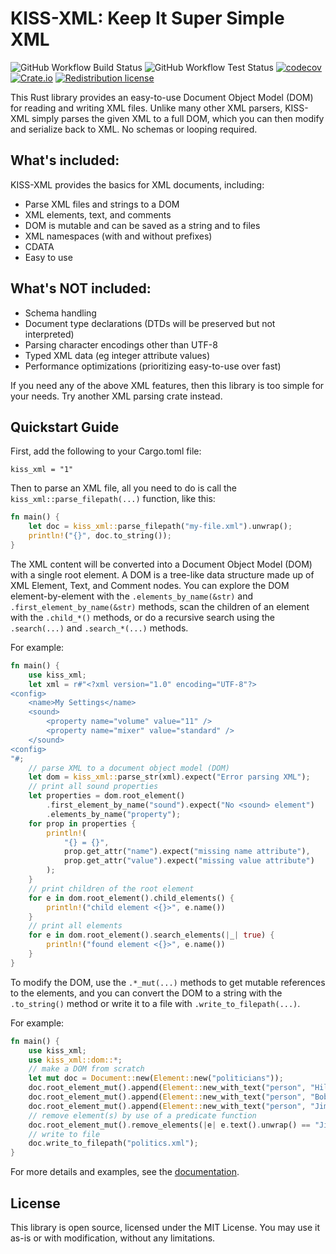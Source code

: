 # KISS-XML: Keep It Super Simple XML
![GitHub Workflow Build Status](https://github.com/DrPlantabyte/kiss-xml/actions/workflows/build-main.yml/badge.svg) ![GitHub Workflow Test Status](https://github.com/DrPlantabyte/kiss-xml/actions/workflows/unit-test-main.yml/badge.svg) [![codecov](https://codecov.io/gh/DrPlantabyte/kiss-xml/branch/main/graph/badge.svg?token=SA5UFPQG7A)](https://codecov.io/gh/DrPlantabyte/kiss-xml) [![Crate.io](https://img.shields.io/crates/v/kiss-xml)](https://crates.io/crates/kiss-xml) [![Redistribution license](https://img.shields.io/github/license/DrPlantabyte/kiss-xml?color=green)](https://github.com/DrPlantabyte/kiss-xml/blob/main/kiss-xml/LICENSE)

This Rust library provides an easy-to-use Document Object Model (DOM) for 
reading and writing XML files. Unlike many other XML parsers, KISS-XML simply
parses the given XML to a full DOM, which you can then modify and serialize back
to XML. No schemas or looping required.

## What's included:
KISS-XML provides the basics for XML documents, including:
* Parse XML files and strings to a DOM
* XML elements, text, and comments
* DOM is mutable and can be saved as a string and to files
* XML namespaces (with and without prefixes)
* CDATA
* Easy to use

## What's NOT included:
* Schema handling
* Document type declarations (DTDs will be preserved but not interpreted)
* Parsing character encodings other than UTF-8
* Typed XML data (eg integer attribute values)
* Performance optimizations (prioritizing easy-to-use over fast)

If you need any of the above XML features, then this library is too simple for
your needs. Try another XML parsing crate instead.

## Quickstart Guide
First, add the following to your Cargo.toml file:
```text
kiss_xml = "1"
```

Then to parse an XML file, all you need to do is call the
`kiss_xml::parse_filepath(...)` function, like this:

```rust
fn main() {
	let doc = kiss_xml::parse_filepath("my-file.xml").unwrap();
    println!("{}", doc.to_string());
}
```

The XML content will be converted into a Document Object Model (DOM) with a
single root element. A DOM is a tree-like data structure made up of XML Element,
Text, and Comment nodes. You can explore the DOM element-by-element with the
`.elements_by_name(&str)` and `.first_element_by_name(&str)` methods, scan the
children of an element with the `.child_*()` methods, or do a recursive search
using the `.search(...)` and `.search_*(...)` methods.

For example:
```rust
fn main() {
	use kiss_xml;
	let xml = r#"<?xml version="1.0" encoding="UTF-8"?>
<config>
	<name>My Settings</name>
	<sound>
		<property name="volume" value="11" />
		<property name="mixer" value="standard" />
	</sound>
<config>
"#;
	// parse XML to a document object model (DOM)
	let dom = kiss_xml::parse_str(xml).expect("Error parsing XML");
	// print all sound properties
	let properties = dom.root_element()
		.first_element_by_name("sound").expect("No <sound> element")
		.elements_by_name("property");
	for prop in properties {
		println!(
			"{} = {}",
			prop.get_attr("name").expect("missing name attribute"),
			prop.get_attr("value").expect("missing value attribute")
		);
	}
	// print children of the root element
	for e in dom.root_element().child_elements() {
		println!("child element <{}>", e.name())
	}
	// print all elements
	for e in dom.root_element().search_elements(|_| true) {
		println!("found element <{}>", e.name())
	}
}
```

To modify the DOM, use the `.*_mut(...)` methods to get mutable references to
the elements, and you can convert the DOM to a string with the `.to_string()`
method or write it to a file with `.write_to_filepath(...)`.

For example:
```rust
fn main() {
	use kiss_xml;
	use kiss_xml::dom::*;
	// make a DOM from scratch
	let mut doc = Document::new(Element::new("politicians"));
	doc.root_element_mut().append(Element::new_with_text("person", "Hillary Clinton"));
	doc.root_element_mut().append(Element::new_with_text("person", "Bob Dole"));
	doc.root_element_mut().append(Element::new_with_text("person", "Jimmy John"));
	// remove element(s) by use of a predicate function
	doc.root_element_mut().remove_elements(|e| e.text().unwrap() == "Jimmy John");
	// write to file
	doc.write_to_filepath("politics.xml");
}
```

For more details and examples, see the [documentation](https://docs.rs/kiss-xml/).

## License
This library is open source, licensed under the MIT License. You may use it
as-is or with modification, without any limitations.

